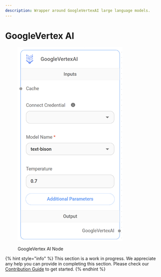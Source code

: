 ```yaml
---
description: Wrapper around GoogleVertexAI large language models.
---
```


# GoogleVertex AI

<figure><img src="../../../.gitbook/assets/image (4) (1) (1) (1).png" alt="" width="336"><figcaption><p>GoogleVertex AI Node</p></figcaption></figure>

{% hint style="info" %}
This section is a work in progress. We appreciate any help you can provide in completing this section. Please check our [Contribution Guide](broken-reference) to get started.
{% endhint %}

